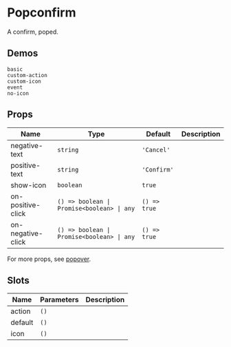 # Popconfirm
A confirm, poped.

## Demos
```demo
basic
custom-action
custom-icon
event
no-icon
```

## Props
|Name|Type|Default|Description|
|-|-|-|-|
|negative-text|`string`|`'Cancel'`||
|positive-text|`string`|`'Confirm'`||
|show-icon|`boolean`|`true`||
|on-positive-click|`() => boolean \| Promise<boolean> \| any`|`() => true`||
|on-negative-click|`() => boolean \| Promise<boolean> \| any`|`() => true`||

For more props, see [popover](n-popover#Props).

## Slots
|Name|Parameters|Description|
|-|-|-|
|action|`()`||
|default|`()`||
|icon|`()`||